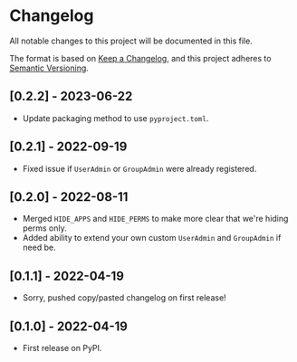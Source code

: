 # Changelog

All notable changes to this project will be documented in this file.

The format is based on [Keep a Changelog](https://keepachangelog.com/en/1.0.0/),
and this project adheres to [Semantic Versioning](https://semver.org/spec/v2.0.0.html).

## [0.2.2] - 2023-06-22

- Update packaging method to use `pyproject.toml`.

## [0.2.1] - 2022-09-19

- Fixed issue if `UserAdmin` or `GroupAdmin` were already registered.

## [0.2.0] - 2022-08-11

- Merged `HIDE_APPS` and `HIDE_PERMS` to make more clear that we're hiding perms only.
- Added ability to extend your own custom `UserAdmin` and `GroupAdmin` if need be.

## [0.1.1] - 2022-04-19

- Sorry, pushed copy/pasted changelog on first release!

## [0.1.0] - 2022-04-19

- First release on PyPI.
